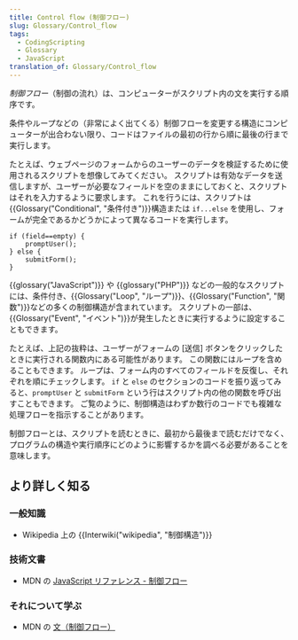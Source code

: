 ```yaml
---
title: Control flow (制御フロー)
slug: Glossary/Control_flow
tags:
  - CodingScripting
  - Glossary
  - JavaScript
translation_of: Glossary/Control_flow
---
```

_制御フロー_（制御の流れ）は、コンピューターがスクリプト内の文を実行する順序です。

条件やループなどの（非常によく出てくる）制御フローを変更する構造にコンピューターが出合わない限り、コードはファイルの最初の行から順に最後の行まで実行します。

たとえば、ウェブページのフォームからのユーザーのデータを検証するために使用されるスクリプトを想像してみてください。 スクリプトは有効なデータを送信しますが、ユーザーが必要なフィールドを空のままにしておくと、スクリプトはそれを入力するように要求します。 これを行うには、スクリプトは{{Glossary("Conditional", "条件付き")}}構造または `if...else` を使用し、フォームが完全であるかどうかによって異なるコードを実行します。

```
if (field==empty) {
    promptUser();
} else {
    submitForm();
}
```

{{glossary("JavaScript")}} や {{glossary("PHP")}} などの一般的なスクリプトには、条件付き、{{Glossary("Loop", "ループ")}}、{{Glossary("Function", "関数")}}などの多くの制御構造が含まれています。 スクリプトの一部は、{{Glossary("Event", "イベント")}}が発生したときに実行するように設定することもできます。

たとえば、上記の抜粋は、ユーザーがフォームの \[送信] ボタンをクリックしたときに実行される関数内にある可能性があります。 この関数にはループを含めることもできます。 ループは、フォーム内のすべてのフィールドを反復し、それぞれを順にチェックします。 `if` と `else` のセクションのコードを振り返ってみると、`promptUser` と `submitForm` という行はスクリプト内の他の関数を呼び出すこともできます。 ご覧のように、制御構造はわずか数行のコードでも複雑な処理フローを指示することがあります。

制御フローとは、スクリプトを読むときに、最初から最後まで読むだけでなく、プログラムの構造や実行順序にどのように影響するかを調べる必要があることを意味します。

## より詳しく知る

### 一般知識

- Wikipedia 上の {{Interwiki("wikipedia", "制御構造")}}

### 技術文書

- MDN の [JavaScript リファレンス - 制御フロー](/ja/docs/Web/JavaScript/Reference#Control_flow)

### それについて学ぶ

- MDN の [文（制御フロー）](/ja/docs/Web/JavaScript/Guide/Statements)

